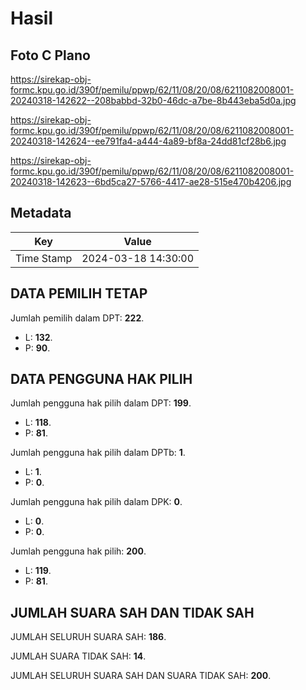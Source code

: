 # Hasil

## Foto C Plano

https://sirekap-obj-formc.kpu.go.id/390f/pemilu/ppwp/62/11/08/20/08/6211082008001-20240318-142622--208babbd-32b0-46dc-a7be-8b443eba5d0a.jpg

https://sirekap-obj-formc.kpu.go.id/390f/pemilu/ppwp/62/11/08/20/08/6211082008001-20240318-142624--ee791fa4-a444-4a89-bf8a-24dd81cf28b6.jpg

https://sirekap-obj-formc.kpu.go.id/390f/pemilu/ppwp/62/11/08/20/08/6211082008001-20240318-142623--6bd5ca27-5766-4417-ae28-515e470b4206.jpg


## Metadata

| Key        | Value               |
| ---------- | ------------------- |
| Time Stamp | 2024-03-18 14:30:00 |


## DATA PEMILIH TETAP

Jumlah pemilih dalam DPT: **222**.
 * L: **132**.
 * P: **90**.

## DATA PENGGUNA HAK PILIH

Jumlah pengguna hak pilih dalam DPT: **199**.
 * L: **118**.
 * P: **81**.

Jumlah pengguna hak pilih dalam DPTb: **1**.
 * L: **1**.
 * P: **0**.

Jumlah pengguna hak pilih dalam DPK: **0**.
 * L: **0**.
 * P: **0**.

Jumlah pengguna hak pilih: **200**.
 * L: **119**.
 * P: **81**.

## JUMLAH SUARA SAH DAN TIDAK SAH

JUMLAH SELURUH SUARA SAH: **186**.

JUMLAH SUARA TIDAK SAH: **14**.

JUMLAH SELURUH SUARA SAH DAN SUARA TIDAK SAH: **200**.


